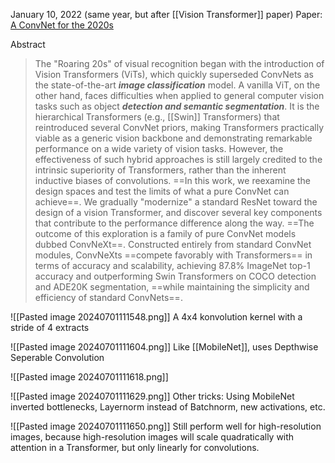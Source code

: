 January 10, 2022 (same year, but after [[Vision Transformer]] paper)
Paper: [A ConvNet for the 2020s](https://arxiv.org/abs/2201.03545)


Abstract
> The "Roaring 20s" of visual recognition began with the introduction of Vision Transformers (ViTs), which quickly superseded ConvNets as the state-of-the-art ***image classification*** model. A vanilla ViT, on the other hand, faces difficulties when applied to general computer vision tasks such as object ***detection and semantic segmentation***. It is the hierarchical Transformers (e.g., [[Swin]] Transformers) that reintroduced several ConvNet priors, making Transformers practically viable as a generic vision backbone and demonstrating remarkable performance on a wide variety of vision tasks. However, the effectiveness of such hybrid approaches is still largely credited to the intrinsic superiority of Transformers, rather than the inherent inductive biases of convolutions. ==In this work, we reexamine the design spaces and test the limits of what a pure ConvNet can achieve==. We gradually "modernize" a standard ResNet toward the design of a vision Transformer, and discover several key components that contribute to the performance difference along the way. ==The outcome of this exploration is a family of pure ConvNet models dubbed ConvNeXt==. Constructed entirely from standard ConvNet modules, ConvNeXts ==compete favorably with Transformers== in terms of accuracy and scalability, achieving 87.8% ImageNet top-1 accuracy and outperforming Swin Transformers on COCO detection and ADE20K segmentation, ==while maintaining the simplicity and efficiency of standard ConvNets==.



![[Pasted image 20240701111548.png]]
A 4x4 konvolution kernel with a stride of 4 extracts 

![[Pasted image 20240701111604.png]]
Like [[MobileNet]], uses Depthwise Seperable Convolution

![[Pasted image 20240701111618.png]]

![[Pasted image 20240701111629.png]]
Other tricks: Using MobileNet inverted bottlenecks, Layernorm instead of Batchnorm, new activations, etc.

![[Pasted image 20240701111650.png]]
Still perform well for high-resolution images, because high-resolution images will scale quadratically with attention in a Transformer, but only linearly for convolutions.